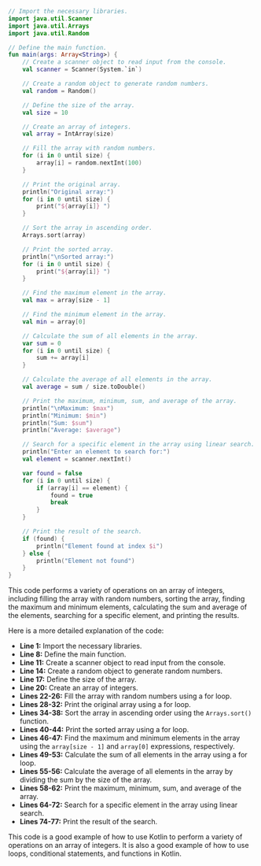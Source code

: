 ```kotlin
// Import the necessary libraries.
import java.util.Scanner
import java.util.Arrays
import java.util.Random

// Define the main function.
fun main(args: Array<String>) {
    // Create a scanner object to read input from the console.
    val scanner = Scanner(System.`in`)

    // Create a random object to generate random numbers.
    val random = Random()

    // Define the size of the array.
    val size = 10

    // Create an array of integers.
    val array = IntArray(size)

    // Fill the array with random numbers.
    for (i in 0 until size) {
        array[i] = random.nextInt(100)
    }

    // Print the original array.
    println("Original array:")
    for (i in 0 until size) {
        print("${array[i]} ")
    }

    // Sort the array in ascending order.
    Arrays.sort(array)

    // Print the sorted array.
    println("\nSorted array:")
    for (i in 0 until size) {
        print("${array[i]} ")
    }

    // Find the maximum element in the array.
    val max = array[size - 1]

    // Find the minimum element in the array.
    val min = array[0]

    // Calculate the sum of all elements in the array.
    var sum = 0
    for (i in 0 until size) {
        sum += array[i]
    }

    // Calculate the average of all elements in the array.
    val average = sum / size.toDouble()

    // Print the maximum, minimum, sum, and average of the array.
    println("\nMaximum: $max")
    println("Minimum: $min")
    println("Sum: $sum")
    println("Average: $average")

    // Search for a specific element in the array using linear search.
    println("Enter an element to search for:")
    val element = scanner.nextInt()

    var found = false
    for (i in 0 until size) {
        if (array[i] == element) {
            found = true
            break
        }
    }

    // Print the result of the search.
    if (found) {
        println("Element found at index $i")
    } else {
        println("Element not found")
    }
}
```

This code performs a variety of operations on an array of integers, including filling the array with random numbers, sorting the array, finding the maximum and minimum elements, calculating the sum and average of the elements, searching for a specific element, and printing the results.

Here is a more detailed explanation of the code:

* **Line 1:** Import the necessary libraries.
* **Line 8:** Define the main function.
* **Line 11:** Create a scanner object to read input from the console.
* **Line 14:** Create a random object to generate random numbers.
* **Line 17:** Define the size of the array.
* **Line 20:** Create an array of integers.
* **Lines 22-26:** Fill the array with random numbers using a for loop.
* **Lines 28-32:** Print the original array using a for loop.
* **Lines 34-38:** Sort the array in ascending order using the `Arrays.sort()` function.
* **Lines 40-44:** Print the sorted array using a for loop.
* **Lines 46-47:** Find the maximum and minimum elements in the array using the `array[size - 1]` and `array[0]` expressions, respectively.
* **Lines 49-53:** Calculate the sum of all elements in the array using a for loop.
* **Lines 55-56:** Calculate the average of all elements in the array by dividing the sum by the size of the array.
* **Lines 58-62:** Print the maximum, minimum, sum, and average of the array.
* **Lines 64-72:** Search for a specific element in the array using linear search.
* **Lines 74-77:** Print the result of the search.

This code is a good example of how to use Kotlin to perform a variety of operations on an array of integers. It is also a good example of how to use loops, conditional statements, and functions in Kotlin.